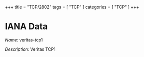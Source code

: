 +++
title = "TCP/2802"
tags = [ "TCP" ]
categories = [ "TCP" ]
+++

# IANA Data

_Name:_ veritas-tcp1

_Description:_ Veritas TCP1

